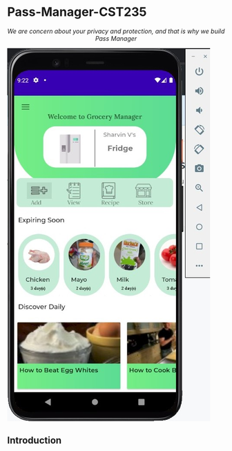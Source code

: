 # Pass-Manager-CST235

<p align="center"><i>We are concern about your privacy and protection, and that is why we build Pass Manager</i></p>

<img src="https://github.com/CAT201-Project-Sharvin/GroceryManager/blob/master/images/G3.jpg" />

## Introduction
